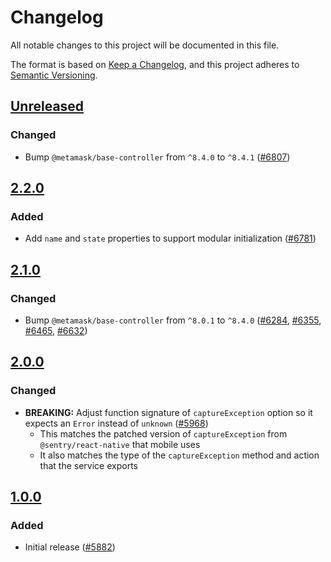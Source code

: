 # Changelog

All notable changes to this project will be documented in this file.

The format is based on [Keep a Changelog](https://keepachangelog.com/en/1.0.0/),
and this project adheres to [Semantic Versioning](https://semver.org/spec/v2.0.0.html).

## [Unreleased]

### Changed

- Bump `@metamask/base-controller` from `^8.4.0` to `^8.4.1` ([#6807](https://github.com/MetaMask/core/pull/6807))

## [2.2.0]

### Added

- Add `name` and `state` properties to support modular initialization ([#6781](https://github.com/MetaMask/core/pull/6781))

## [2.1.0]

### Changed

- Bump `@metamask/base-controller` from `^8.0.1` to `^8.4.0` ([#6284](https://github.com/MetaMask/core/pull/6284), [#6355](https://github.com/MetaMask/core/pull/6355), [#6465](https://github.com/MetaMask/core/pull/6465), [#6632](https://github.com/MetaMask/core/pull/6632))

## [2.0.0]

### Changed

- **BREAKING:** Adjust function signature of `captureException` option so it expects an `Error` instead of `unknown` ([#5968](https://github.com/MetaMask/core/pull/5968))
  - This matches the patched version of `captureException` from `@sentry/react-native` that mobile uses
  - It also matches the type of the `captureException` method and action that the service exports

## [1.0.0]

### Added

- Initial release ([#5882](https://github.com/MetaMask/core/pull/5882))

[Unreleased]: https://github.com/MetaMask/core/compare/@metamask/error-reporting-service@2.2.0...HEAD
[2.2.0]: https://github.com/MetaMask/core/compare/@metamask/error-reporting-service@2.1.0...@metamask/error-reporting-service@2.2.0
[2.1.0]: https://github.com/MetaMask/core/compare/@metamask/error-reporting-service@2.0.0...@metamask/error-reporting-service@2.1.0
[2.0.0]: https://github.com/MetaMask/core/compare/@metamask/error-reporting-service@1.0.0...@metamask/error-reporting-service@2.0.0
[1.0.0]: https://github.com/MetaMask/core/releases/tag/@metamask/error-reporting-service@1.0.0
